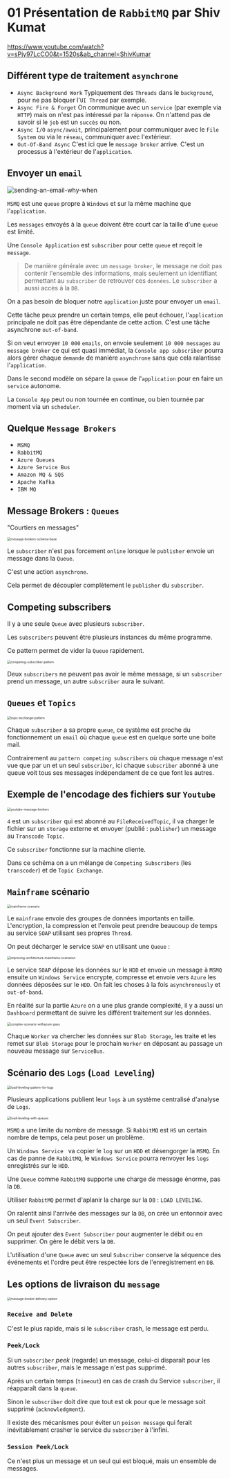# 01 Présentation de `RabbitMQ` par Shiv Kumat

https://www.youtube.com/watch?v=sPjy97LcCO0&t=1520s&ab_channel=ShivKumar



## Différent type de traitement `asynchrone`

- `Async Background Work`
  Typiquement des `Threads` dans le `background`, pour ne pas bloquer l'`UI Thread` par exemple.
- `Async Fire & Forget`
  On communique avec un `service` (par exemple via `HTTP`) mais on n'est pas intéressé par la `réponse`. On n'attend pas de savoir si le `job` est un `succès` ou non.
- `Async I/O`
  `async/await`, principalement pour communiquer avec le `File System` ou via le `réseau`, communiquer avec l'extérieur.
- `Out-Of-Band Async`
  C'est ici que le `message broker` arrive. C'est un processus à l'extérieur de l'`application`. 



## Envoyer un `email`

<img src="assets/sending-an-email-why-when.png" alt="sending-an-email-why-when" />

`MSMQ` est une `queue` propre à `Windows` et sur la même machine que l'`application`.

Les `messages` envoyés à la `queue` doivent être court car la taille d'une `queue` est limité.

Une `Console Application` est `subscriber` pour cette `queue` et reçoit le `message`.

> De manière générale avec un `message broker`, le message ne doit pas contenir l'ensemble des informations, mais seulement un identifiant permettant au `subscriber` de retrouver ces `données`. Le `subscriber` a aussi accès à la `DB`.

On a pas besoin de bloquer notre `application` juste pour envoyer un `email`.

Cette tâche peux prendre un certain temps, elle peut échouer, l'`application` principale ne doit pas être dépendante de cette action. C'est une tâche asynchrone `out-of-band`.

Si on veut envoyer `10 000` `emails`, on envoie seulement `10 000 messages` au `message broker` ce qui est quasi immédiat, la `Console app subscriber` pourra alors gérer chaque `demande` de manière `asynchrone` sans que cela ralantisse l'`application`.

Dans le second modèle on sépare la `queue` de l'`application` pour en faire un `service` autonome.

La `Console App` peut ou non tournée en continue, ou bien tournée par moment via un `scheduler`.



## Quelque `Message Brokers`

- `MSMQ`
- `RabbitMQ`
- `Azure Queues`
- `Azure Service Bus`
- `Amazon MQ & SQS`
- `Apache Kafka`
- `IBM MQ`



## Message Brokers  : `Queues`

"Courtiers en messages"

<img src="assets/message-brokers-schema-base.png" alt="message-brokers-schema-base" style="zoom:50%;" />

Le `subscriber` n'est pas forcement `online` lorsque le `publisher` envoie un message dans la `Queue`.

C'est une action `asynchrone`.

Cela permet de découpler complètement le `publisher` du `subscriber`.



## Competing subscribers

Il y a une seule `Queue` avec plusieurs `subscriber`.

Les `subscribers` peuvent être plusieurs instances du même programme.

Ce pattern permet de vider la `Queue` rapidement.

<img src="assets/competing-subscriber-pattern.png" alt="competing-subscriber-pattern" style="zoom:50%;" />

Deux `subscribers` ne peuvent pas avoir le même message, si un `subscriber` prend un message, un autre `subscriber` aura le suivant.



## `Queues` et `Topics`

<img src="assets/topic-exchange-pattern.png" alt="topic-exchange-pattern" style="zoom:50%;" />

Chaque `subscriber` a sa propre `queue`, ce système est proche du fonctionnement un `email` où chaque `queue` est en quelque sorte une boite mail.

Contrairement au `pattern competing subscribers` où chaque message n'est vue que par un et un seul `subscriber`, ici chaque `subscriber` abonné à une queue voit tous ses messages indépendament de ce que font les autres.



## Exemple de l'encodage des fichiers sur `Youtube`

<img src="assets/youtube-message-brokers.png" alt="youtube-message-brokers" style="zoom:50%;" />

`4` est un `subscriber` qui est abonné au `FileReceivedTopic`, il va charger le fichier sur un `storage` externe et envoyer  (publié : `publisher`) un message au `Transcode Topic`.

Ce `subscriber` fonctionne sur la machine cliente.

Dans ce schéma on a un mélange de `Competing Subscribers` (les `transcoder`) et de `Topic Exchange`.



## `Mainframe` scénario

<img src="assets/mainframe-scenario.png" alt="mainframe-scenario" style="zoom:50%;" />

Le `mainframe` envoie des groupes de données importants en taille. L'encryption, la compression et l'envoie peut prendre beaucoup de temps au service `SOAP` utilisant ses propres `Thread`.

On peut décharger le service `SOAP` en utilisant une `Queue` :

<img src="assets/improving-architecture-mainframe-scenarion.png" alt="improving-architecture-mainframe-scenarion" style="zoom:50%;" />

Le service `SOAP` dépose les données sur le `HDD` et envoie un message à `MSMQ` ensuite un `Windows Service` encrypte, compresse et envoie vers `Azure` les données déposées sur le `HDD`. On fait les choses à la fois `asynchronously` et `out-of-band`.

En réalité sur la partie `Azure` on a une plus grande complexité, il y a aussi un `Dashboard` permettant de suivre les différent traitement sur les données.

<img src="assets/complex-scenario-withazure-pass.png" alt="complex-scenario-withazure-pass" style="zoom:50%;" />

Chaque `Worker` va chercher les données sur `Blob Storage`, les traite et les remet sur `Blob Storage` pour le prochain `Worker` en déposant au passage un nouveau message sur `ServiceBus`.



## Scénario des `Logs` (`Load Leveling`)

<img src="assets/load-leveling-pattern-for-logs.png" alt="load-leveling-pattern-for-logs" style="zoom:50%;" />

Plusieurs applications publient leur `logs` à un système centralisé d'analyse de `Logs`.

<img src="assets/load-leveling-with-queues.png" alt="load-leveling-with-queues" style="zoom:50%;" />

`MSMQ` a une limite du nombre de message. Si `RabbitMQ` est `HS` un certain nombre de temps, cela peut poser un problème.

Un `Windows Service ` va copier le `log` sur un `HDD` et désengorger la `MSMQ`. En cas de panne de `RabbitMQ`, le `Windows Service` pourra renvoyer les `logs` enregistrés sur le `HDD`.

Une `Queue` comme `RabbitMQ` supporte une charge de message énorme, pas la `DB`.

Utiliser `RabbitMQ` permet d'aplanir la charge sur la `DB` : `LOAD LEVELING`.

On ralentit ainsi l'arrivée des messages sur la `DB`, on crée un entonnoir avec un seul `Event Subscriber`.

On peut ajouter des `Event Subscriber` pour augmenter le débit ou en supprimer. On gère le débit vers la `DB`.

L'utilisation d'une `Queue` avec un seul `Subscriber` conserve la séquence des événements et l'ordre peut être respectée lors de l'enregistrement en `DB`.



## Les options de livraison du `message`

<img src="assets/message-broker-delivery-option.png" alt="message-broker-delivery-option" style="zoom:50%;" />

### `Receive and Delete` 

C'est le plus rapide, mais si le `subscriber` crash, le message est perdu.



### `Peek/Lock` 

Si un `subscriber` *peek* (regarde) un message, celui-ci disparaît pour les autres `subscriber`, mais le message n'est pas supprimé.

Après un certain temps (`timeout`) en cas de crash du Service `subscriber`, il réapparaît dans la `queue`.

Sinon le `subscriber` doit dire que tout est ok pour que le message soit supprimé (`acknowledgment`).

Il existe des mécanismes pour éviter un `poison message` qui ferait inévitablement crasher le service du `subscriber` à l'infini.



### `Session Peek/Lock`

Ce n'est plus un message et un seul qui est bloqué, mais un ensemble de messages.